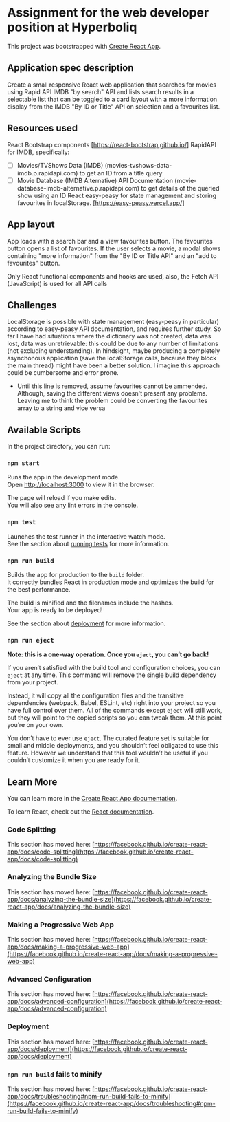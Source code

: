 # Assignment for the web developer position at Hyperboliq

This project was bootstrapped with [Create React App](https://github.com/facebook/create-react-app).

## Application spec description

Create a small responsive React web application that searches for movies using Rapid API IMDB "by search" API and lists search results in a selectable list that can be toggled to a card layout with a more information display from the IMDB "By ID or Title" API on selection and a favourites list.

## Resources used

React Bootstrap components [https://react-bootstrap.github.io/]
RapidAPI for IMDB, specifically: 
- [ ]  Movies/TVShows Data (IMDB) (movies-tvshows-data-imdb.p.rapidapi.com) to get an ID from a title query
- [ ]  Movie Database (IMDB Alternative) API Documentation (movie-database-imdb-alternative.p.rapidapi.com) to get details of the queried show using an ID
React easy-peasy for state management and storing favourites in localStorage. [https://easy-peasy.vercel.app/]

## App layout

App loads with a search bar and a view favourites button. The favourites button opens a list of favourites.
If the user selects a movie, a modal shows containing "more information" from the "By ID or Title API" and an "add to favourites" button.

Only React functional components and hooks are used, also, the Fetch API (JavaScript) is used for all API calls

## Challenges

LocalStorage is possible with state management (easy-peasy in particular) according to easy-peasy API documentation, and requires further study. So far I have had situations where the dictionary was not created, data was lost, data was unretrievable: this could be due to any number of limitations (not excluding understanding).
In hindsight, maybe producing a completely asynchonous application (save the localStorage calls, because they block the main thread) might have been a better solution. I imagine this approach could be cumbersome and error prone. 
- Until this line is removed, assume favourites cannot be ammended.
Although, saving the different views doesn't present any problems. Leaving me to think the problem could be converting the favourites array to a string and vice versa

## Available Scripts

In the project directory, you can run:

### `npm start`

Runs the app in the development mode.\
Open [http://localhost:3000](http://localhost:3000) to view it in the browser.

The page will reload if you make edits.\
You will also see any lint errors in the console.

### `npm test`

Launches the test runner in the interactive watch mode.\
See the section about [running tests](https://facebook.github.io/create-react-app/docs/running-tests) for more information.

### `npm run build`

Builds the app for production to the `build` folder.\
It correctly bundles React in production mode and optimizes the build for the best performance.

The build is minified and the filenames include the hashes.\
Your app is ready to be deployed!

See the section about [deployment](https://facebook.github.io/create-react-app/docs/deployment) for more information.

### `npm run eject`

**Note: this is a one-way operation. Once you `eject`, you can’t go back!**

If you aren’t satisfied with the build tool and configuration choices, you can `eject` at any time. This command will remove the single build dependency from your project.

Instead, it will copy all the configuration files and the transitive dependencies (webpack, Babel, ESLint, etc) right into your project so you have full control over them. All of the commands except `eject` will still work, but they will point to the copied scripts so you can tweak them. At this point you’re on your own.

You don’t have to ever use `eject`. The curated feature set is suitable for small and middle deployments, and you shouldn’t feel obligated to use this feature. However we understand that this tool wouldn’t be useful if you couldn’t customize it when you are ready for it.

## Learn More

You can learn more in the [Create React App documentation](https://facebook.github.io/create-react-app/docs/getting-started).

To learn React, check out the [React documentation](https://reactjs.org/).

### Code Splitting

This section has moved here: [https://facebook.github.io/create-react-app/docs/code-splitting](https://facebook.github.io/create-react-app/docs/code-splitting)

### Analyzing the Bundle Size

This section has moved here: [https://facebook.github.io/create-react-app/docs/analyzing-the-bundle-size](https://facebook.github.io/create-react-app/docs/analyzing-the-bundle-size)

### Making a Progressive Web App

This section has moved here: [https://facebook.github.io/create-react-app/docs/making-a-progressive-web-app](https://facebook.github.io/create-react-app/docs/making-a-progressive-web-app)

### Advanced Configuration

This section has moved here: [https://facebook.github.io/create-react-app/docs/advanced-configuration](https://facebook.github.io/create-react-app/docs/advanced-configuration)

### Deployment

This section has moved here: [https://facebook.github.io/create-react-app/docs/deployment](https://facebook.github.io/create-react-app/docs/deployment)

### `npm run build` fails to minify

This section has moved here: [https://facebook.github.io/create-react-app/docs/troubleshooting#npm-run-build-fails-to-minify](https://facebook.github.io/create-react-app/docs/troubleshooting#npm-run-build-fails-to-minify)
